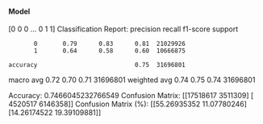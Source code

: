 #### Model
[0 0 0 ... 0 1 1]
Classification Report:
              precision    recall  f1-score   support

           0       0.79      0.83      0.81  21029926
           1       0.64      0.58      0.60  10666875

    accuracy                           0.75  31696801
   macro avg       0.72      0.70      0.71  31696801
weighted avg       0.74      0.75      0.74  31696801

Accuracy: 0.7466045232766549
Confusion Matrix:
[[17518617  3511309]
 [ 4520517  6146358]]
Confusion Matrix (%):
[[55.26935352 11.07780246]
 [14.26174522 19.39109881]]
